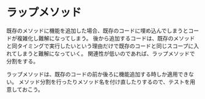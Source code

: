 # ラップメソッド

既存のメソッドに機能を追加した場合、既存のコードに埋め込んでしまうとコードが複雑化し難解になってしまう。
後から追加するコードは、既存のメソッドと同タイミングで実行したいという理由だけで既存のコードと同じスコープに入れてしまうと難解になっていく。
関連性が低いのであれば、ラップメソッドで分割をする。

ラップメソッドは、既存のコードの前か後ろに機能追加する時しか適用できない。
メソッド分割を行ったりメソッド名を付け直したりするので、テストを用意しておこう。
